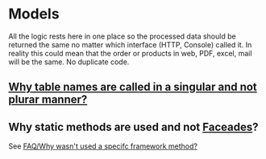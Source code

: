 # Models

All the logic rests here in one place so the processed data should be returned the same no matter which interface (HTTP, Console) called it. In reality this could mean that the order or products in web, PDF, excel, mail will be the same. No duplicate code.

## [Why table names are called in a singular and not plurar manner?](https://github.com/janis-rullis/code-ruu/tree/908fcf5949f4d7e278468d810018ae55fc386542/laravel5/database#why-table-names-are-called-in-a-singular-and-not-plurar-manner)

## Why static methods are used and not [Faceades](ttps://laravel.com/docs/5.7/facades)?

See [FAQ/Why wasn't used a specifc framework method?](https://github.com/janis-rullis/code-ruu/blob/b9681c55a6ef2391206762621139cb3d70c10855/laravel5/README.md#faq)